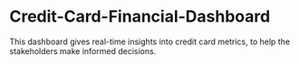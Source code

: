 # Credit-Card-Financial-Dashboard
This dashboard gives real-time insights into credit card metrics, to help the stakeholders make informed decisions.

